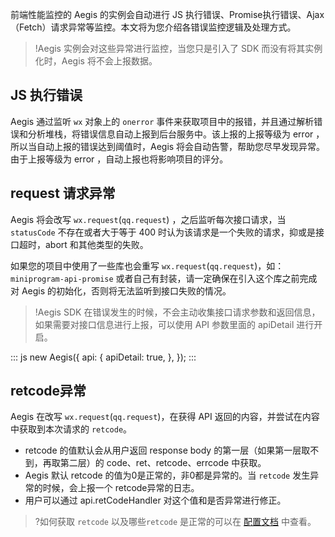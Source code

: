 
前端性能监控的 Aegis 的实例会自动进行 JS 执行错误、Promise执行错误、Ajax（Fetch）请求异常等监控。本文将为您介绍各错误监控逻辑及处理方式。

>!Aegis 实例会对这些异常进行监控，当您只是引入了 SDK 而没有将其实例化时，Aegis 将不会上报数据。


## JS 执行错误

Aegis 通过监听  `wx` 对象上的 `onerror` 事件来获取项目中的报错，并且通过解析错误和分析堆栈，将错误信息自动上报到后台服务中。该上报的上报等级为 error ，所以当自动上报的错误达到阈值时，Aegis 将会自动告警，帮助您尽早发现异常。由于上报等级为 error ，自动上报也将影响项目的评分。

## request 请求异常

Aegis 将会改写 `wx.request`(`qq.request`) ，之后监听每次接口请求，当 `statusCode` 不存在或者大于等于 400 时认为该请求是一个失败的请求，抑或是接口超时，abort 和其他类型的失败。

如果您的项目中使用了一些库也会重写 `wx.request`(`qq.request`)，如：`miniprogram-api-promise` 或者自己有封装，请一定确保在引入这个库之前完成对 Aegis 的初始化，否则将无法监听到接口失败的情况。

>!Aegis SDK 在错误发生的时候，不会主动收集接口请求参数和返回信息，如果需要对接口信息进行上报，可以使用 API 参数里面的 apiDetail 进行开启。

<dx-codeblock>
:::  js
new Aegis({
  api: {
    apiDetail: true,
  },
});
:::
</dx-codeblock>

## retcode异常

Aegis 在改写 `wx.request`(`qq.request`)，在获得 API 返回的内容，并尝试在内容中获取到本次请求的 `retcode`。
- retcode 的值默认会从用户返回 response body 的第一层（如果第一层取不到，再取第二层）的 code、ret、retcode、errcode 中获取。
- Aegis 默认 retcode 的值为0是正常的，非0都是异常的。当 `retcode` 发生异常的时候，会上报一个 retcode异常的日志。
- 用户可以通过 api.retCodeHandler 对这个值和是否异常进行修正。
>?如何获取 `retcode` 以及哪些`retcode` 是正常的可以在 [配置文档](https://cloud.tencent.com/document/product/1464/58570) 中查看。

